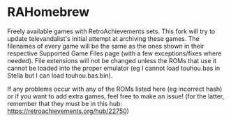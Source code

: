 # RAHomebrew
Freely available games with RetroAchievements sets.
This fork will try to update televandalist's initial attempt at archiving these games. The filenames of every game will be the same as the ones shown in their respective Supported Game Files page (with a few exceptions/fixes where needed). File extensions will not be changed unless the ROMs that use it cannot be loaded into the proper emulator (eg I cannot load touhou.bas in Stella but I can load touhou.bas.bin).

If any problems occur with any of the ROMs listed here (eg incorrect hash) or if you want to add extra games, feel free to make an issue! (for the latter, remember that they must be in this hub: https://retroachievements.org/hub/22750)
